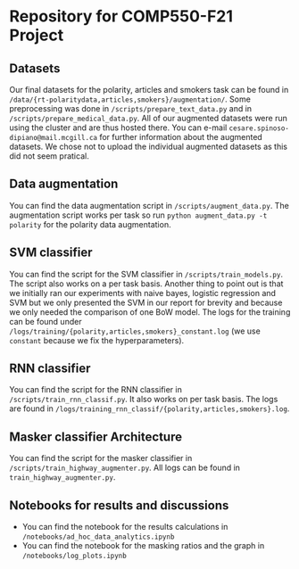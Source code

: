 # Repository for COMP550-F21 Project

## Datasets
Our final datasets for the polarity, articles and smokers task can be found in `/data/{rt-polaritydata,articles,smokers}/augmentation/`. Some preprocessing was done in `/scripts/prepare_text_data.py` and in `/scripts/prepare_medical_data.py`. All of our augmented datasets were run using the cluster and are thus hosted there. You can e-mail `cesare.spinoso-dipiano@mail.mcgill.ca` for further information about the augmented datasets. We chose not to upload the individual augmented datasets as this did not seem pratical.

## Data augmentation
You can find the data augmentation script in `/scripts/augment_data.py`. The augmentation script works per task so run `python augment_data.py -t polarity` for the polarity data augmentation.

## SVM classifier
You can find the script for the SVM classifier in `/scripts/train_models.py`. The script also works on a per task basis. Another thing to point out is that we initially ran our experiments with naive bayes, logistic regression and SVM but we only presented the SVM in our report for brevity and because we only needed the comparison of one BoW model. The logs for the training can be found under `/logs/training/{polarity,articles,smokers}_constant.log` (we use `constant` because we fix the hyperparameters).

## RNN classifier
You can find the script for the RNN classifier in `/scripts/train_rnn_classif.py`. It also works on per task basis. The logs are found in `/logs/training_rnn_classif/{polarity,articles,smokers}.log`.

## Masker classifier Architecture
You can find the script for the masker classifier in `/scripts/train_highway_augmenter.py`. All logs can be found in `train_highway_augmenter.py`.

## Notebooks for results and discussions
- You can find the notebook for the results calculations in `/notebooks/ad_hoc_data_analytics.ipynb`
- You can find the notebook for the masking ratios and the graph in `/notebooks/log_plots.ipynb`
